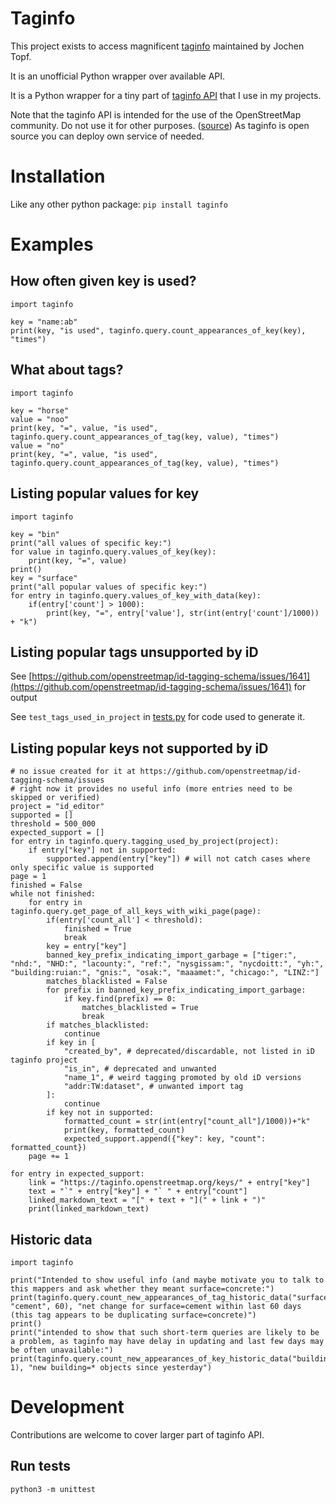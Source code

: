 # Taginfo

This project exists to access magnificent [taginfo](https://taginfo.openstreetmap.org/) maintained by Jochen Topf.

It is an unofficial Python wrapper over available API.

It is a Python wrapper for a tiny part of [taginfo API](https://taginfo.openstreetmap.org/taginfo/apidoc) that I use in my projects.

Note that the taginfo API is intended for the use of the OpenStreetMap community. Do not use it for other purposes. ([source](https://wiki.openstreetmap.org/wiki/Taginfo/API)) As taginfo is open source you can deploy own service of needed.

# Installation

Like any other python package: `pip install taginfo`

# Examples
<!-- in case of editing or adding samples here, change also tests -->

## How often given key is used?

```
import taginfo

key = "name:ab"
print(key, "is used", taginfo.query.count_appearances_of_key(key), "times")
```

## What about tags?

```
import taginfo

key = "horse"
value = "noo"
print(key, "=", value, "is used", taginfo.query.count_appearances_of_tag(key, value), "times")
value = "no"
print(key, "=", value, "is used", taginfo.query.count_appearances_of_tag(key, value), "times")
```

## Listing popular values for key

```
import taginfo

key = "bin"
print("all values of specific key:")
for value in taginfo.query.values_of_key(key):
    print(key, "=", value)
print()
key = "surface"
print("all popular values of specific key:")
for entry in taginfo.query.values_of_key_with_data(key):
    if(entry['count'] > 1000):
        print(key, "=", entry['value'], str(int(entry['count']/1000)) + "k")
```

## Listing popular tags unsupported by iD

See [https://github.com/openstreetmap/id-tagging-schema/issues/1641](https://github.com/openstreetmap/id-tagging-schema/issues/1641) for output

See `test_tags_used_in_project` in [tests.py](tests.py) for code used to generate it.

## Listing popular keys not supported by iD

```
# no issue created for it at https://github.com/openstreetmap/id-tagging-schema/issues
# right now it provides no useful info (more entries need to be skipped or verified)
project = "id_editor"
supported = []
threshold = 500_000
expected_support = []
for entry in taginfo.query.tagging_used_by_project(project):
    if entry["key"] not in supported:
        supported.append(entry["key"]) # will not catch cases where only specific value is supported
page = 1
finished = False
while not finished:
    for entry in taginfo.query.get_page_of_all_keys_with_wiki_page(page):
        if(entry['count_all'] < threshold):
            finished = True
            break
        key = entry["key"]
        banned_key_prefix_indicating_import_garbage = ["tiger:", "nhd:", "NHD:", "lacounty:", "ref:", "nysgissam:", "nycdoitt:", "yh:", "building:ruian:", "gnis:", "osak:", "maaamet:", "chicago:", "LINZ:"]
        matches_blacklisted = False
        for prefix in banned_key_prefix_indicating_import_garbage:
            if key.find(prefix) == 0:
                matches_blacklisted = True
                break
        if matches_blacklisted:
            continue
        if key in [
            "created_by", # deprecated/discardable, not listed in iD taginfo project
            "is_in", # deprecated and unwanted
            "name_1", # weird tagging promoted by old iD versions
            "addr:TW:dataset", # unwanted import tag
        ]:
            continue
        if key not in supported:
            formatted_count = str(int(entry["count_all"]/1000))+"k"
            print(key, formatted_count)
            expected_support.append({"key": key, "count": formatted_count})
    page += 1

for entry in expected_support:
    link = "https://taginfo.openstreetmap.org/keys/" + entry["key"]
    text = "`" + entry["key"] + "` " + entry["count"]
    linked_markdown_text = "[" + text + "](" + link + ")"
    print(linked_markdown_text)
```
## Historic data

```
import taginfo

print("Intended to show useful info (and maybe motivate you to talk to this mappers and ask whether they meant surface=concrete:")
print(taginfo.query.count_new_appearances_of_tag_historic_data("surface", "cement", 60), "net change for surface=cement within last 60 days (this tag appears to be duplicating surface=concrete)")
print()
print("intended to show that such short-term queries are likely to be a problem, as taginfo may have delay in updating and last few days may be often unavailable:")
print(taginfo.query.count_new_appearances_of_key_historic_data("building", 1), "new building=* objects since yesterday")
```

# Development

Contributions are welcome to cover larger part of taginfo API.

## Run tests

`python3 -m unittest`